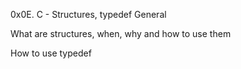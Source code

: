 0x0E. C - Structures, typedef
General

What are structures, when, why and how to use them

How to use typedef
